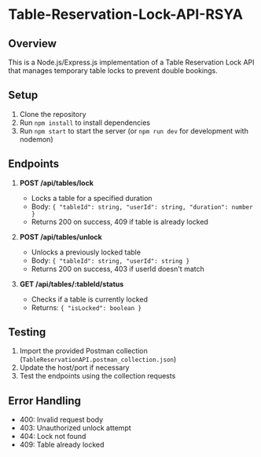 # Table-Reservation-Lock-API-RSYA

## Overview
This is a Node.js/Express.js implementation of a Table Reservation Lock API that manages temporary table locks to prevent double bookings.

## Setup
1. Clone the repository
2. Run `npm install` to install dependencies
3. Run `npm start` to start the server (or `npm run dev` for development with nodemon)

## Endpoints
1. **POST /api/tables/lock**
   - Locks a table for a specified duration
   - Body: `{ "tableId": string, "userId": string, "duration": number }`
   - Returns 200 on success, 409 if table is already locked

2. **POST /api/tables/unlock**
   - Unlocks a previously locked table
   - Body: `{ "tableId": string, "userId": string }`
   - Returns 200 on success, 403 if userId doesn't match

3. **GET /api/tables/:tableId/status**
   - Checks if a table is currently locked
   - Returns: `{ "isLocked": boolean }`

## Testing
1. Import the provided Postman collection (`TableReservationAPI.postman_collection.json`)
2. Update the host/port if necessary
3. Test the endpoints using the collection requests

## Error Handling
- 400: Invalid request body
- 403: Unauthorized unlock attempt
- 404: Lock not found
- 409: Table already locked